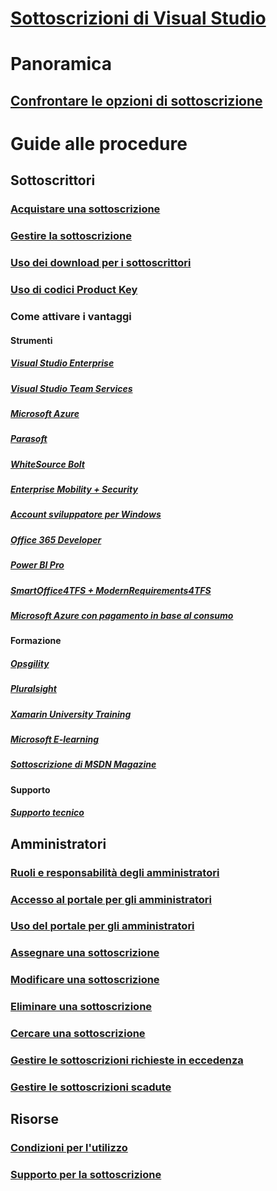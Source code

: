 # [Sottoscrizioni di Visual Studio](index.md)
# Panoramica
## [Confrontare le opzioni di sottoscrizione](compare-subscriptions.md)

# Guide alle procedure
##  Sottoscrittori
### [Acquistare una sottoscrizione](buy-vs-subscriptions.md)
### [Gestire la sottoscrizione](manage-vs-subscriptions.md)
### [Uso dei download per i sottoscrittori](subscriber-downloads.md)
### [Uso di codici Product Key](product-keys.md)
### Come attivare i vantaggi
#### Strumenti
##### [Visual Studio Enterprise](vs-ide-benefit.md) 
##### [Visual Studio Team Services](vs-vsts.md)
##### [Microsoft Azure](vs-azure.md) 
##### [Parasoft](vs-parasoft.md)
##### [WhiteSource Bolt](vs-whitesource.md)
##### [Enterprise Mobility + Security](vs-ems.md)
##### [Account sviluppatore per Windows](vs-windows-dev.md)
##### [Office 365 Developer](vs-office-dev.md)
##### [Power BI Pro](vs-pbi.md)
##### [SmartOffice4TFS + ModernRequirements4TFS](vs-modernreq.md)
##### [Microsoft Azure con pagamento in base al consumo](vs-azure-payg.md) 
#### Formazione
##### [Opsgility](vs-opsgility.md)
##### [Pluralsight](vs-pluralsight.md)
##### [Xamarin University Training](vs-xamarin.md)
##### [Microsoft E-learning](vs-elearn.md)
##### [Sottoscrizione di MSDN Magazine](vs-msdn.md)
#### Supporto
##### [Supporto tecnico](vs-tech-support.md)

## Amministratori
### [Ruoli e responsabilità degli amministratori](admin-responsibilities.md)
### [Accesso al portale per gli amministratori](access-admin-portal.md)
### [Uso del portale per gli amministratori](using-admin-portal.md)
### [Assegnare una sottoscrizione](assign-license.md)
### [Modificare una sottoscrizione](edit-license.md)
### [Eliminare una sottoscrizione](delete-license.md)
### [Cercare una sottoscrizione](search-license.md)
### [Gestire le sottoscrizioni richieste in eccedenza](handle-overclaimed-license.md)
### [Gestire le sottoscrizioni scadute](handle-expired-license.md)

## Risorse
### [Condizioni per l'utilizzo](vs-license-terms.md)
### [Supporto per la sottoscrizione](https://www.visualstudio.com/subscriptions/support/)
